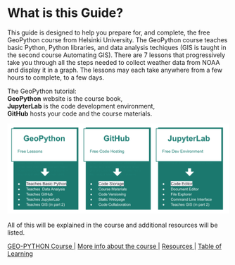 # What is this Guide?
This guide is designed to help you prepare for, and complete, the free GeoPython course from Helsinki University. The GeoPython course teaches basic Python, Python libraries, and data analysis techiques (GIS is taught in the second course Automating GIS).  There are 7 lessons that progressively take you through all the steps needed to collect weather data from NOAA and display it in a graph.  The lessons may each take anywhere from a few hours to complete, to a few days.

The GeoPython tutorial:  
**GeoPython**  website is the course book,  
**JupyterLab** is the code development environment,  
**GitHub** hosts your code and the course materials.


![Image](img/Hels_Parts1.svg)
 

All of this will be explained in the course and additional resources will be listed. 


[  GEO-PYTHON Course  ](https://geo-python-site.readthedocs.io/en/latest/)  |  [  More info about the course  ](read_more.md) | [  Resources  ](learn_more.md) |  [Table of Learning  ](table_of_learning.md)

